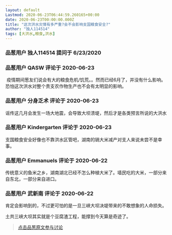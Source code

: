 ```yaml
---
layout: default
Lastmod: 2020-06-23T06:44:59.260165+00:00
date: 2020-06-23T00:00:00.000Z
title: "这次洪水灾情有多严重?会不会影响支国粮食安全?"
author: "独人114514"
tags: [大洪水,粮食,洪水]
---
```



### 品葱用户 **独人114514** 提问于 6/23/2020
    

    
                

### 品葱用户 **QASW** 评论于 2020-06-23
        
 疫情期间葱友们说会有大的粮食危机/饥荒。。然而已经6月了，并没有什么影响。恐怕这次洪水对整个贵支农作物生产也不会有太明显的影响。
        
                

### 品葱用户 **分身乏术** 评论于 2020-06-23
        
谣传这几月会发生一场大地震，会导致大坝溃堤，然后才是各类预言所说的大洪水
        
                

### 品葱用户 **Kindergarten** 评论于 2020-06-23
        
支国粮食安全好像也不靠洪水区管吧，湖南的镉大米减产对支人来说未尝不是幸事。
        
                

### 品葱用户 **Emmanuels** 评论于 2020-06-22
        
传统意义的鱼米之乡，湖南湖北已经不怎么种植大米了。墙民吃的大米，一部分来自东北，一部分来自进口。
        
                

### 品葱用户 **武新南** 评论于 2020-06-22
        
肯定会影响到的，不过更可怕的是一旦三峡大坝决堤带来的不敢想象的人命损失。  
  
土共三峡大坝其实就是个豆腐渣工程，能撑到今天算是奇迹了。
        
                





> [点击品葱原文参与讨论](https://pincong.rocks/question/27609)


